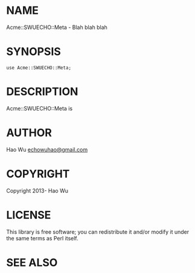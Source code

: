 # NAME

Acme::SWUECHO::Meta - Blah blah blah

# SYNOPSIS

    use Acme::SWUECHO::Meta;

# DESCRIPTION

Acme::SWUECHO::Meta is

# AUTHOR

Hao Wu <echowuhao@gmail.com>

# COPYRIGHT

Copyright 2013- Hao Wu

# LICENSE

This library is free software; you can redistribute it and/or modify
it under the same terms as Perl itself.

# SEE ALSO
